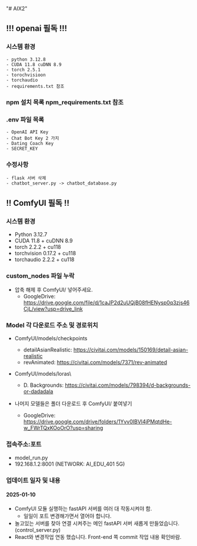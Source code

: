 "# AIX2" 
## !!! openai 필독 !!!
### 시스템 환경
    - python 3.12.8
    - CUDA 11.8 cuDNN 8.9
    - torch 2.5.1
    - torochvisioon
    - torchaudio
    - requirements.txt 참조
### npm 설치 목록 npm_requirements.txt 참조
### .env 파일 목록
    - OpenAI API Key
    - Chat Bot Key 2 가지
    - Dating Coach Key
    - SECRET_KEY
### 수정사항
    - flask 서버 삭제
    - chatbot_server.py -> chatbot_database.py
    
## !! ComfyUI 필독 !!
### 시스템 환경
- Python 3.12.7
- CUDA 11.8 + cuDNN 8.9
- torch 2.2.2 + cu118
- torchvision 0.17.2 + cu118
- torchaudio 2.2.2 + cu118

### custom_nodes 파일 누락
- 압축 해제 후 ComfyUI/ 넣어주세요.
    - GoogleDrive: https://drive.google.com/file/d/1caJP2d2uUQjB08fHENysp0q3zjs46CjL/view?usp=drive_link

### Model 각 다운로드 주소 및 경로위치
- ComfyUI/models/checkpoints
    - detailAsianRealistic: https://civitai.com/models/150169/detail-asian-realistic
    - revAnimated: https://civitai.com/models/7371/rev-animated

- ComfyUI/models/loras\
    - D. Backgrounds: https://civitai.com/models/798394/d-backgrounds-or-dadadala

- 나머지 모델들은 폴더 다운로드 후 ComfyUI/ 붙여넣기
    - GoogleDrive: https://drive.google.com/drive/folders/1Yvv0IBVl4jPMqtdHe-w_FWrTQxKOoOrO?usp=sharing

### 접속주소:포트
- model_run.py
- 192.168.1.2:8001 (NETWORK: AI_EDU_401 5G)

### 업데이트 일자 및 내용
#### 2025-01-10
- ComfyUI 모듈 실행하는 fastAPI 서버를 여러 대 작동시켜야 함.
    - 일일이 포트 변경해가면서 열어야 합니다.
- 놀고있는 서버를 찾아 연결 시켜주는 메인 fastAPI 서버 새롭게 만들었습니다. (control_server.py)
- React와 변경작업 연동 했습니다. Front-end 쪽 commit 작업 내용 확인바람.
